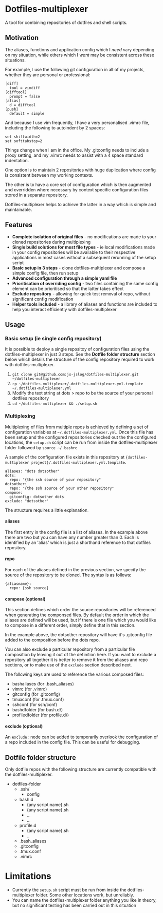 # Dotfiles-multiplexer
A tool for combining repositories of dotfiles and shell scripts.

## Motivation
The aliases, functions and application config which I *need* vary depending on my situation, while others which I *want* may be consistent across these situations.

For example, I use the following git configuration in all of my projects, whether they are personal or professional:
```
[diff]
  tool = vimdiff
[difftool]
  prompt = false
[alias]
  d = difftool
[push]
  default = simple

```
And because I use vim frequently, I have a very personalised .vimrc file, including the following to autoindent by 2 spaces:
```
set shiftwidth=2
set softtabstop=2
```
Things change when I am in the office. My .gitconfig needs to include a proxy setting, and my .vimrc needs to assist with a 4 space standard indentation.

One option is to maintain 2 repositories with huge duplication where config is consistent between my working contexts.

The other is to have a core set of configuration which is then augmented and overridden where necessary by context specific configuration files stored in a separate repository.

Dotfiles-multiplexer helps to achieve the latter in a way which is simple and maintainable.

## Features
* **Complete isolation of original files** - no modifications are made to your cloned repositories during multiplexing
* **Single build solutions for most file types** - ie local modifications made in your config repositories will be available to their respective applications in most cases without a subsequent rerunning of the setup script
* **Basic setup in 3 steps** - clone dotfiles-multiplexer and compose a simple config file, then run setup
* **Advanced configuration through a simple yaml file**
* **Prioritisation of overriding config** - two files containing the same config element can be prioritised so that the latter takes effect
* **Exclude repository** - allowing for quick test removal of repo, without significant config modification
* **Helper tools included** - a library of aliases and functions are included to help you interact efficiently with dotfiles-multiplexer

## Usage
### Basic setup (ie single config repository)
It is possible to deploy a single repositoy of configuration files using the dotfiles-multiplexer in just 3 steps. See the **Dotfile folder structure** section below which details the structure of the config repository required to work with dotfiles-multiplexer.

1. `git clone git@github.com:js-jslog/dotfiles-multiplexer.git ~/dotfiles-multiplexer`
2. `cp ~/dotfiles-multiplexer/.dotfiles-multiplexer.yml.template ~/.dotfiles-multiplexer.yml`
3. Modify the text string at dots > repo to be the source of your personal dotfiles repository
4. `cd ~/dotfiles-multiplexer && ./setup.sh`

### Multiplexing
Multiplexing of files from multiple repos is achieved by defining a set of configuration variables at `~/.dotfiles-multiplexer.yml`. Once this file has been setup and the configured repositories checked out the the configured locations, the `setup.sh` script can be run from inside the dotfiles-multiplexer folder followed by `source ~/.bashrc`

A sample of the configuration file exists in this repository at `{dotfiles-multiplexer project}/.dotfiles-multiplexer.yml.template`.

```
aliases: "dots dotsother"
dots:
  repo: "{the ssh source of your repository"
dotsother:
  repo: "{the ssh source of your other repository"
compose:
  gitconfig: dotsother dots
exclude: "dotsother"
```

The structure requires a little explanation.

#### aliases
The first entry in the config file is a list of aliases. In the example above there are two but you can have any number greater than 0. Each is identified by an 'alias' which is just a shorthand reference to that dotfiles repository. 

#### repo
For each of the aliases defined in the previous section, we specify the source of the repository to be cloned. The syntax is as follows:
```
{aliasname}:
  repo: {ssh source}
```

#### compose (optional)
This section defines which order the source repositories will be referenced when generating the componsed files. By default the order in which the aliases are defined will be used, but if there is one file which you would like to compose in a different order, simply define that in this section.

In the example above, the dotsother repository will have it's .gitconfig file added to the composition before the dots repo. 

You can also exclude a particular repository from a particular file composition by leaving it out of the definition here. If you want to exclude a repository all together it is better to remove it from the aliases and repo sections, or to make use of the `exclude` section described next.

The following keys are used to reference the various composed files:

* bashaliases (for .bash_aliases)
* vimrc (for .vimrc)
* gitconfig (for .gitconfig)
* tmuxconf (for .tmux.conf)
* sshconf (for ssh/conf)
* bashdfolder (for bash.d/)
* profiledfolder (for profile.d/)

#### exclude (optional)
An `exclude:` node can be added to temporarily overlook the configuration of a repo included in the config file. This can be useful for debugging.


## Dotfile folder structure
Only dotfile repos with the following structure are currently compatible with the dotfiles-multiplexer.

* dotfiles-folder
  * .ssh/
    * config
  * bash.d
    * {any script name}.sh
    * {any script name}.sh
    * ...
    * ...
  * profile.d
    * {any script name}.sh
    * ...
  * .bash_aliases
  * .gitconfig
  * .tmux.conf
  * .vimrc

# Limitations
* Currently the `setup.sh` script must be run from inside the dotfiles-multiplexer folder. Some other locations work, but unreliably.
* You can name the dotfiles-multiplexer folder anything you like in theory, but no significant testing has been carried out in this situation
